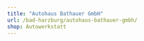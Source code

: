 ```yaml
---
title: "Autohaus Bathauer GmbH"
url: /bad-harzburg/autohaus-bathauer-gmbh/
shop: Autowerkstatt
---
```

